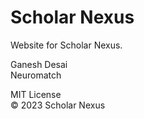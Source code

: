 # Scholar Nexus

Website for Scholar Nexus.

Ganesh Desai \
Neuromatch

MIT License \
© 2023 Scholar Nexus